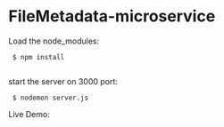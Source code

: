 
<h1>FileMetadata-microservice</h1>

Load the node_modules:
```
 $ npm install
 
```

start the server on 3000 port:
```
 $ nodemon server.js

```
<p>Live Demo:</p><https://troubled-tie.glitch.me/>

 
